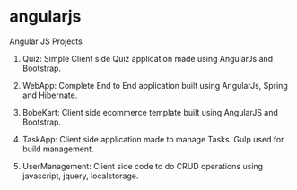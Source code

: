 # angularjs
Angular JS Projects

1) Quiz: Simple Client side Quiz application made using AngularJs and Bootstrap.
   
2) WebApp: 
   Complete End to End application built using AngularJs, Spring and Hibernate.

3) BobeKart: 
   Client side ecommerce template built using AngularJS and Bootstrap.
   
4) TaskApp: 
   Client side application made to manage Tasks. Gulp used for build management.
   
5) UserManagement:
   Client side code to do CRUD operations using javascript, jquery, localstorage.
